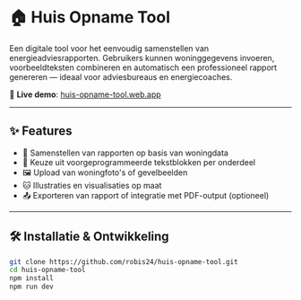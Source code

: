 # 🏠 Huis Opname Tool

Een digitale tool voor het eenvoudig samenstellen van energieadviesrapporten. Gebruikers kunnen woninggegevens invoeren, voorbeeldteksten combineren en automatisch een professioneel rapport genereren — ideaal voor adviesbureaus en energiecoaches.

🔗 **Live demo**: [huis-opname-tool.web.app](https://huis-opname-tool.web.app/)

---

## ✨ Features

- 📄 Samenstellen van rapporten op basis van woningdata
- 🧱 Keuze uit voorgeprogrammeerde tekstblokken per onderdeel
- 🖼️ Upload van woningfoto's of gevelbeelden
- 🐱 Illustraties en visualisaties op maat
- 📤 Exporteren van rapport of integratie met PDF-output (optioneel)

---

## 🛠️ Installatie & Ontwikkeling

```bash
git clone https://github.com/robis24/huis-opname-tool.git
cd huis-opname-tool
npm install
npm run dev
```
